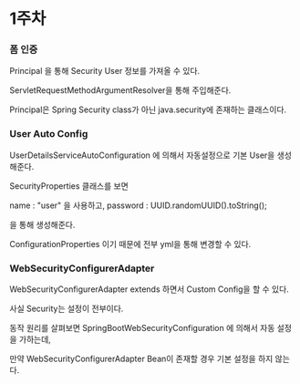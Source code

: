 # 1주차 

### 폼 인증 

Principal 을 통해 Security User 정보를 가져올 수 있다. 

ServletRequestMethodArgumentResolver을 통해 주입해준다.

Principal은 Spring Security class가 아닌 java.security에 존재하는 클래스이다. 


### User Auto Config

UserDetailsServiceAutoConfiguration 에 의해서 자동설정으로 기본 User을 생성해준다.

SecurityProperties 클래스를 보면 

name : "user" 을 사용하고, password : UUID.randomUUID().toString();

을 통해 생성해준다. 

ConfigurationProperties 이기 때문에 전부 yml을 통해 변경할 수 있다. 


### WebSecurityConfigurerAdapter 

WebSecurityConfigurerAdapter extends 하면서 Custom Config을 할 수 있다. 

사실 Security는 설정이 전부이다. 


동작 원리를 살펴보면 SpringBootWebSecurityConfiguration 에 의해서 자동 설정을 가하는데, 

만약 WebSecurityConfigurerAdapter Bean이 존재할 경우 기본 설정을 하지 않는다. 









